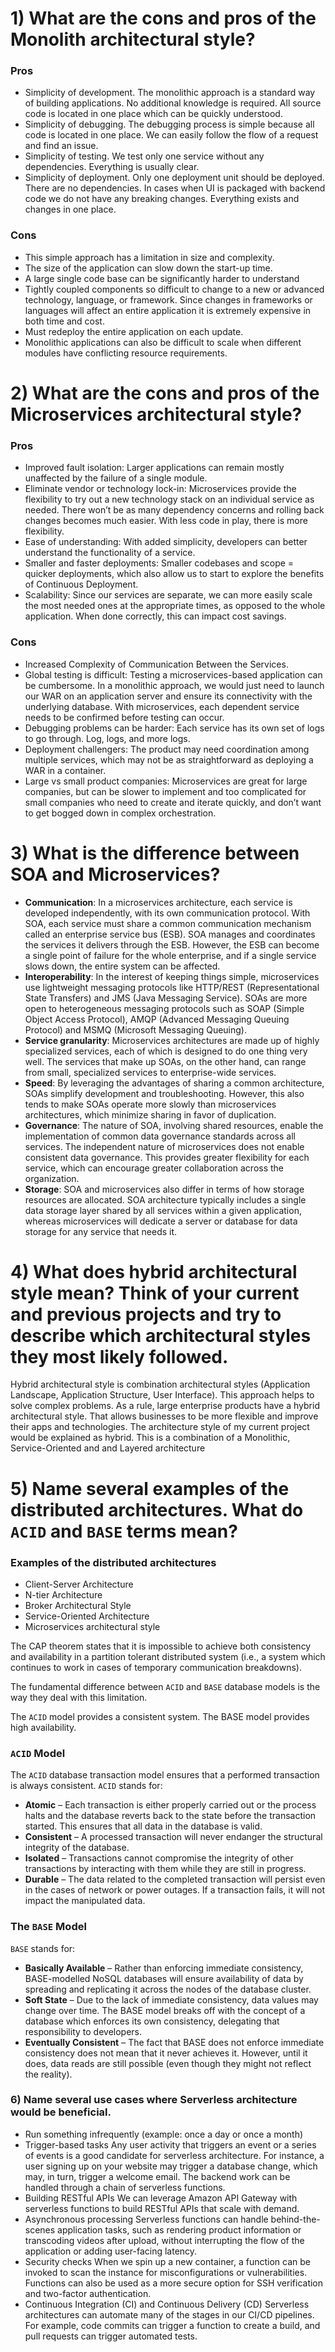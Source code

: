# 1) What are the cons and pros of the Monolith architectural style?
### Pros
* Simplicity of development. The monolithic approach is a standard way of building applications. No additional knowledge is required. All source code is located in one place which can be quickly understood.
* Simplicity of debugging. The debugging process is simple because all code is located in one place. We can easily follow the flow of a request and find an issue.
* Simplicity of testing. We test only one service without any dependencies. Everything is usually clear.
* Simplicity of deployment. Only one deployment unit should be deployed. There are no dependencies. In cases when UI is packaged with backend code we do not have any breaking changes. Everything exists and changes in one place.

### Cons
* This simple approach has a limitation in size and complexity.
* The size of the application can slow down the start-up time.
* A large single code base can be significantly harder to understand
* Tightly coupled components so difficult to change to a new or advanced technology, language, or framework. Since changes in frameworks or languages will affect an entire application it is extremely expensive in both time and cost.
* Must redeploy the entire application on each update.
* Monolithic applications can also be difficult to scale when different modules have conflicting resource requirements.

# 2) What are the cons and pros of the Microservices architectural style?
### Pros
* Improved fault isolation: Larger applications can remain mostly unaffected by the failure of a single module.
* Eliminate vendor or technology lock-in: Microservices provide the flexibility to try out a new technology stack on an individual service as needed. There won’t be as many dependency concerns and rolling back changes becomes much easier. With less code in play, there is more flexibility.
* Ease of understanding: With added simplicity, developers can better understand the functionality of a service.
* Smaller and faster deployments: Smaller codebases and scope = quicker deployments, which also allow us to start to explore the benefits of Continuous Deployment.
* Scalability: Since our services are separate, we can more easily scale the most needed ones at the appropriate times, as opposed to the whole application. When done correctly, this can impact cost savings.

### Cons
* Increased Complexity of Communication Between the Services.
* Global testing is difficult: Testing a microservices-based application can be cumbersome. In a monolithic approach, we would just need to launch our WAR on an application server and ensure its connectivity with the underlying database. With microservices, each dependent service needs to be confirmed before testing can occur.
* Debugging problems can be harder: Each service has its own set of logs to go through. Log, logs, and more logs.
* Deployment challengers: The product may need coordination among multiple services, which may not be as straightforward as deploying a WAR in a container.
* Large vs small product companies: Microservices are great for large companies, but can be slower to implement and too complicated for small companies who need to create and iterate quickly, and don’t want to get bogged down in complex orchestration.

# 3) What is the difference between SOA and Microservices?
* **Communication**: In a microservices architecture, each service is developed independently, with its own communication protocol. With SOA, each service must share a common communication mechanism called an enterprise service bus (ESB). SOA manages and coordinates the services it delivers through the ESB. However, the ESB can become a single point of failure for the whole enterprise, and if a single service slows down, the entire system can be affected.
* **Interoperability**: In the interest of keeping things simple, microservices use lightweight messaging protocols like HTTP/REST (Representational State Transfers) and JMS (Java Messaging Service). SOAs are more open to heterogeneous messaging protocols such as SOAP (Simple Object Access Protocol), AMQP (Advanced Messaging Queuing Protocol) and MSMQ (Microsoft Messaging Queuing).
* **Service granularity**: Microservices architectures are made up of highly specialized services, each of which is designed to do one thing very well. The services that make up SOAs, on the other hand, can range from small, specialized services to enterprise-wide services.
* **Speed**: By leveraging the advantages of sharing a common architecture, SOAs simplify development and troubleshooting. However, this also tends to make SOAs operate more slowly than microservices architectures, which minimize sharing in favor of duplication.
* **Governance**: The nature of SOA, involving shared resources, enable the implementation of common data governance standards across all services. The independent nature of microservices does not enable consistent data governance. This provides greater flexibility for each service, which can encourage greater collaboration across the organization.
* **Storage**: SOA and microservices also differ in terms of how storage resources are allocated. SOA architecture typically includes a single data storage layer shared by all services within a given application, whereas microservices will dedicate a server or database for data storage for any service that needs it.

# 4) What does hybrid architectural style mean? Think of your current and previous projects and try to describe which architectural styles they most likely followed.
Hybrid architectural style is combination architectural styles (Application Landscape, Application Structure, User Interface). This approach helps to solve complex problems.
As a rule, large enterprise products have a hybrid architectural style. That allows businesses to be more flexible and improve their apps and technologies.
The architecture style of my current project would be explained as hybrid. This is a combination of a Monolithic, Service-Oriented and and Layered architecture

# 5) Name several examples of the distributed architectures. What do `ACID` and `BASE` terms mean?
### Examples of the distributed architectures
* Client-Server Architecture
* N-tier Architecture
* Broker Architectural Style
* Service-Oriented Architecture
* Microservices architectural style

The CAP theorem states that it is impossible to achieve both consistency and availability in a partition tolerant distributed system (i.e., a system which continues to work in cases of temporary communication breakdowns).

The fundamental difference between `ACID` and `BASE` database models is the way they deal with this limitation.

The `ACID` model provides a consistent system.
The BASE model provides high availability.

### `ACID` Model
The `ACID` database transaction model ensures that a performed transaction is always consistent.
`ACID` stands for:

* **Atomic** – Each transaction is either properly carried out or the process halts and the database reverts back to the state before the transaction started. This ensures that all data in the database is valid.
* **Consistent** – A processed transaction will never endanger the structural integrity of the database.
* **Isolated** – Transactions cannot compromise the integrity of other transactions by interacting with them while they are still in progress.
* **Durable** – The data related to the completed transaction will persist even in the cases of network or power outages. If a transaction fails, it will not impact the manipulated data.

### The `BASE` Model
`BASE` stands for:

* **Basically Available** – Rather than enforcing immediate consistency, BASE-modelled NoSQL databases will ensure availability of data by spreading and replicating it across the nodes of the database cluster.
* **Soft State** – Due to the lack of immediate consistency, data values may change over time. The BASE model breaks off with the concept of a database which enforces its own consistency, delegating that responsibility to developers.
* **Eventually Consistent** – The fact that BASE does not enforce immediate consistency does not mean that it never achieves it. However, until it does, data reads are still possible (even though they might not reflect the reality).

### 6) Name several use cases where Serverless architecture would be beneficial.
* Run something infrequently (example: once a day or once a month)
* Trigger-based tasks
Any user activity that triggers an event or a series of events is a good candidate for serverless architecture. For instance, a user signing up on your website may trigger a database change, which may, in turn, trigger a welcome email. The backend work can be handled through a chain of serverless functions.
* Building RESTful APIs
We can leverage Amazon API Gateway with serverless functions to build RESTful APIs that scale with demand.
* Asynchronous processing
Serverless functions can handle behind-the-scenes application tasks, such as rendering product information or transcoding videos after upload, without interrupting the flow of the application or adding user-facing latency.
* Security checks
When we spin up a new container, a function can be invoked to scan the instance for misconfigurations or vulnerabilities. Functions can also be used as a more secure option for SSH verification and two-factor authentication.
* Continuous Integration (CI) and Continuous Delivery (CD)
Serverless architectures can automate many of the stages in our CI/CD pipelines. For example, code commits can trigger a function to create a build, and pull requests can trigger automated tests.
